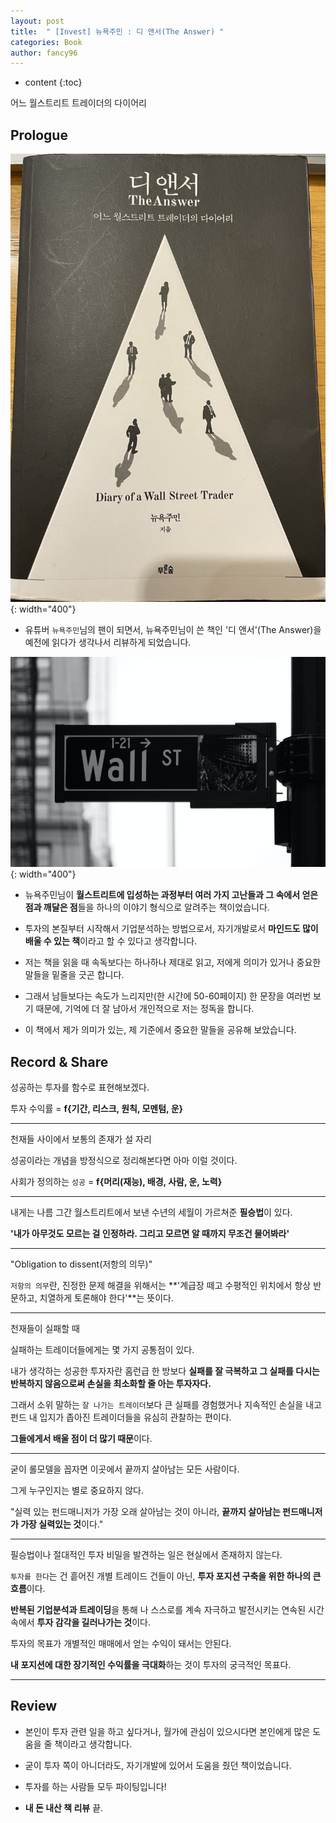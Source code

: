 ```yaml
---
layout: post
title:  " [Invest] 뉴욕주민 : 디 앤서(The Answer) "
categories: Book
author: fancy96
---
```

* content
{:toc}

어느 월스트리트 트레이더의 다이어리

## Prologue

![](/assets/img/book/the-answer_1.png){: width="400"}

* 유튜버 `뉴욕주민`님의 팬이 되면서, 뉴욕주민님이 쓴 책인 '디 앤서'(The Answer)을 예전에 읽다가 생각나서 리뷰하게 되었습니다.

![](/assets/img/book/the-answer_2.png){: width="400"}

* 뉴욕주민님이 **월스트리트에 입성하는 과정부터 여러 가지 고난들과 그 속에서 얻은 점과 깨달은 점**들을 하나의 이야기 형식으로 알려주는 책이었습니다. 

* 투자의 본질부터 시작해서  기업분석하는 방법으로서, 자기개발로서 **마인드도 많이 배울 수 있는 책**이라고 할 수 있다고 생각합니다.

* 저는 책을 읽을 때 속독보다는 하나하나 제대로 읽고, 저에게 의미가 있거나 중요한 말들을 밑줄을 긋곤 합니다.

* 그래서 남들보다는 속도가 느리지만(한 시간에 50-60페이지) 한 문장을 여러번 보기 때문에, 기억에 더 잘 남아서 개인적으로 저는 정독을 합니다.

* 이 책에서 제가 의미가 있는, 제 기준에서 중요한 말들을 공유해 보았습니다.


## Record & Share

성공하는 투자를 함수로 표현해보겠다.

투자 수익률 = **f{기간, 리스크, 원칙, 모멘텀, 운}**

---

천재들 사이에서 보통의 존재가 설 자리

성공이라는 개념을 방정식으로 정리해본다면 아마 이럴 것이다.

사회가 정의하는 `성공` = **f{머리(재능), 배경, 사람, 운, 노력}**

---

내게는 나름 그간 월스트리트에서 보낸 수년의 세월이 가르쳐준 **필승법**이 있다.

**'내가 아무것도 모르는 걸 인정하라. 그리고 모르면 알 때까지 무조건 물어봐라'**

---

"Obligation to dissent(저항의 의무)"

`저항의 의무`란, 진정한 문제 해결을 위해서는 **'계급장 떼고 수평적인 위치에서 항상 반문하고, 치열하게 토론해야 한다'**는 뜻이다.

---

천재들이 실패할 때

실패하는 트레이더들에게는 몇 가지 공통점이 있다.

내가 생각하는 성공한 투자자란 홈런급 한 방보다 **실패를 잘 극복하고 그 실패를 다시는 반복하지 않음으로써 손실을 최소화할 줄 아는 투자자다.**

그래서 소위 말하는 `잘 나가는 트레이더`보다 큰 실패를 경험했거나 지속적인 손실을 내고 펀드 내 입지가 좁아진 트레이더들을 유심히 관찰하는 편이다.

**그들에게서 배울 점이 더 많기 때문**이다.

---

굳이 롤모델을 꼽자면 이곳에서 끝까지 살아남는 모든 사람이다. 

그게 누구인지는 별로 중요하지 않다.

"실력 있는 펀드매니저가 가장 오래 살아남는 것이 아니라, **끝까지 살아남는 펀드매니저가 가장 실력있는 것**이다."

---

필승법이나 절대적인 투자 비밀을 발견하는 일은 현실에서 존재하지 않는다.

`투자를 한다`는 건 흩어진 개별 트레이드 건들이 아닌, **투자 포지션 구축을 위한 하나의 큰 흐름**이다.

**반복된 기업분석과 트레이딩**을 통해 나 스스로를 계속 자극하고 발전시키는 연속된 시간 속에서 **투자 감각을 길러나가는 것**이다.

투자의 목표가 개별적인 매매에서 얻는 수익이 돼서는 안된다.

**내 포지션에 대한 장기적인 수익률을 극대화**하는 것이 투자의 궁극적인 목표다.

---

## Review

* 본인이 투자 관련 일을 하고 싶다거나, 월가에 관심이 있으시다면 본인에게 많은 도움을 줄 책이라고 생각합니다.

* 굳이 투자 쪽이 아니더라도, 자기개발에 있어서 도움을 줬던 책이었습니다.

* 투자를 하는 사람들 모두 파이팅입니다!

* **내 돈 내산 책 리뷰** 끝.
